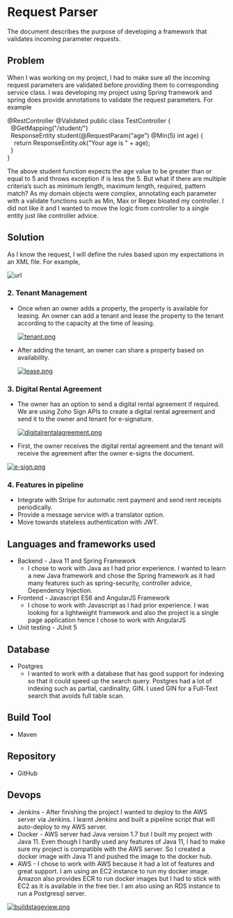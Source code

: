 # Request Parser

The document describes the purpose of developing a framework that validates incoming parameter requests.

## Problem
When I was working on my project, I had to make sure all the incoming request parameters are validated before providing them to corresponding service class. I was developing my project using Spring framework and spring does provide annotations to validate the request parameters. For example 

@RestController
@Validated
public class TestController {<br/>
&nbsp;&nbsp;@GetMapping("/student/")<br/>
&nbsp;&nbsp;ResponseEntity<String> student(@RequestParam("age") @Min(5) int age) {<br/>
&nbsp;&nbsp;&nbsp;&nbsp;return ResponseEntity.ok("Your age is " + age);<br/>
&nbsp;&nbsp;}<br/>
}<br/>

The above student function expects the age value to be greater than or equal to 5 and throws exception if is less the 5. But what if there are multiple criteria’s such as minimum length, maximum length, required, pattern match? As my domain objects were complex, annotating each parameter with a validate functions such as Min, Max or Regex bloated my controller. I did not like it and I wanted to move the logic from controller to a single entity just like controller advice.  


## Solution 

As I know the request, I will define the rules based upon my expectations in an XML file. For example,

![url](https://user-images.githubusercontent.com/49817583/97086122-c339a980-1621-11eb-93fc-ccefd8450e4c.png)

 
 
### 2. Tenant Management
  - Once when an owner adds a property, the property is available for leasing. An owner can add a tenant and lease the property to the tenant according to the capacity at the time of leasing. 
  
    [![tenant.png](https://i.postimg.cc/pX3wNW67/tenant.png)](https://postimg.cc/Wh6Wgvj6)
    
  - After adding the tenant, an owner can share a property based on availability.
    
    [![lease.png](https://i.postimg.cc/Y05bP9Cz/lease.png)](https://postimg.cc/QKqQ9j5F)
    
### 3. Digital Rental Agreement
- The owner has an option to send a digital rental agreement if required. We are using Zoho Sign APIs to create a digital rental agreement and send it to the owner and tenant for e-signature.   
    
  [![digitalrentalagreement.png](https://i.postimg.cc/Z5pK2DV8/digitalrentalagreement.png)](https://postimg.cc/jDqbJvV2)
    
 - First, the owner receives the digital rental agreement and the tenant will receive the agreement after the owner e-signs the document.
    
  [![e-sign.png](https://i.postimg.cc/7Y6yStFH/e-sign.png)](https://postimg.cc/grf5WscQ)
  
### 4. Features in pipeline
- Integrate with Stripe for automatic rent payment and send rent receipts periodically.
- Provide a message service with a translator option.
- Move towards stateless authentication with JWT.

 ## Languages and frameworks used
 - Backend - Java 11 and Spring Framework
    - I chose to work with Java as I had prior experience. I wanted to learn a new Java framework and chose the Spring framework as it had many features such as spring-security, controller advice, Dependency Injection.
 - Frontend - Javascript ES6 and AngularJS Framework
     - I chose to work with Javascript as I had prior experience. I was looking for a lightweight framework and also the project is a single page application hence I chose to work with AngularJS
 - Unit testing - JUnit 5
 
 ## Database 
 - Postgres
    - I wanted to work with a database that has good support for indexing so that it could speed up the search query. Postgres had a lot of indexing such as partial, cardinality, GIN. I used GIN for a Full-Text search that avoids full table scan.
    
 ## Build Tool
 - Maven
 
 ## Repository
 - GitHub
  
 ## Devops
 - Jenkins - After finishing the project I wanted to deploy to the AWS server via Jenkins. I learnt Jenkins and built a pipeline script that will auto-deploy to my AWS server.
 - Docker - AWS server had Java version 1.7 but I built my project with Java 11. Even though I hardly used any features of Java 11, I had to make sure my project is compatible with the AWS server. So I created a docker image with Java 11 and pushed the image to the docker hub.
 - AWS - I chose to work with AWS because it had a lot of features and great support. I am using an EC2 instance to run my docker image. Amazon also provides ECR to run docker images but I had to stick with EC2 as it is available in the free tier. I am also using an RDS instance to run a Postgresql server. 
  
  [![buildstageview.png](https://i.postimg.cc/BbRhjGXb/buildstageview.png)](https://postimg.cc/XBcKPmK6)
 
 
 
    
  
  

